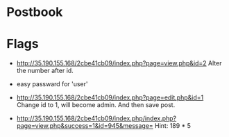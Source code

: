 # Postbook
# Flags
- http://35.190.155.168/2cbe41cb09/index.php?page=view.php&id=2
Alter the number after id.

- easy passward for 'user'

- http://35.190.155.168/2cbe41cb09/index.php?page=edit.php&id=1
Change id to 1, will become admin.
And then save post.

- http://35.190.155.168/2cbe41cb09/index.php/index.php?page=view.php&success=1&id=945&message=
Hint: 189 * 5

